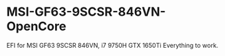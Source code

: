 # MSI-GF63-9SCSR-846VN-OpenCore
EFI for MSI GF63 9SCSR 846VN, i7 9750H GTX 1650Ti
Everything to work.
